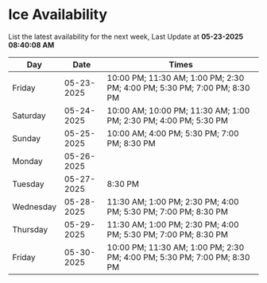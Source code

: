 # Ice Availability

List the latest availability for the next week, Last Update at **05-23-2025 08:40:08 AM**

| Day         | Date        | Times       |
| ----------- | ----------- | ----------- |
|Friday|05-23-2025|10:00 PM; 11:30 AM; 1:00 PM; 2:30 PM; 4:00 PM; 5:30 PM; 7:00 PM; 8:30 PM|
|Saturday|05-24-2025|10:00 AM; 10:00 PM; 11:30 AM; 1:00 PM; 2:30 PM; 4:00 PM; 5:30 PM|
|Sunday|05-25-2025|10:00 AM; 4:00 PM; 5:30 PM; 7:00 PM; 8:30 PM|
|Monday|05-26-2025||
|Tuesday|05-27-2025|8:30 PM|
|Wednesday|05-28-2025|11:30 AM; 1:00 PM; 2:30 PM; 4:00 PM; 5:30 PM; 7:00 PM; 8:30 PM|
|Thursday|05-29-2025|11:30 AM; 1:00 PM; 2:30 PM; 4:00 PM; 5:30 PM; 7:00 PM; 8:30 PM|
|Friday|05-30-2025|10:00 PM; 11:30 AM; 1:00 PM; 2:30 PM; 4:00 PM; 5:30 PM; 7:00 PM; 8:30 PM|
